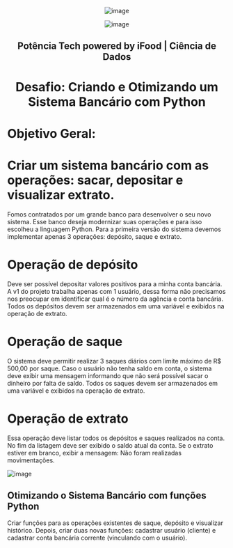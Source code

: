 <div align="center"> 

![image](https://github.com/IsabelCBarros/Desafio-Python-DIO---Pot-ncia-Tech-powered-by-iFood/assets/100105009/22b58b98-eace-4aad-b0d2-330254a091ae)


![image](https://github.com/IsabelCBarros/Desafio-Python-DIO---Pot-ncia-Tech-powered-by-iFood/assets/100105009/c1b5ac29-b91b-41be-b317-1e930fae0df9)


## Potência Tech powered by iFood | Ciência de Dados
# Desafio: Criando e Otimizando um Sistema Bancário com Python

 <div align="left"> 
   
# Objetivo Geral:
# Criar um sistema bancário com as operações: sacar, depositar e visualizar extrato.

Fomos contratados por um grande banco para desenvolver o seu novo sistema. Esse banco deseja modernizar suas operações e para isso escolheu a linguagem Python. Para a primeira versão do sistema devemos implementar apenas 3 operações: depósito, saque e extrato.

# Operação de depósito
Deve ser possível depositar valores positivos para a minha conta bancária. A v1 do projeto trabalha apenas com 1 usuário, dessa forma não precisamos nos preocupar em identificar qual é o número da agência e conta bancária. Todos os depósitos devem ser armazenados em uma variável e exibidos na operação de extrato.

# Operação de saque
O sistema deve permitir realizar 3 saques diários com limite máximo de R$ 500,00 por saque. Caso o usuário não tenha saldo em conta, o sistema deve exibir uma mensagem informando que não será possível sacar o dinheiro por falta de saldo. Todos os saques devem ser armazenados em uma variável e exibidos na operação de extrato.

# Operação de extrato
Essa operação deve listar todos os depósitos e saques realizados na conta. No fim da listagem deve ser exibido o saldo atual da conta. Se o extrato estiver em branco, exibir a mensagem: Não foram realizadas movimentações.


![image](https://github.com/IsabelCBarros/Desafio-Python-DIO---Pot-ncia-Tech-powered-by-iFood/assets/100105009/b18685c8-836e-45c4-8653-66e520579a8e)

## Otimizando o Sistema Bancário com funções Python

Criar funções para as operações existentes de saque, depósito e visualizar histórico. 
Depois, criar duas novas funções: cadastrar usuário (cliente) e cadastrar conta bancária corrente (vinculando com o usuário).

